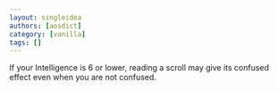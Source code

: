 ```yaml
---
layout: singleidea
authors: [aosdict]
category: [vanilla]
tags: []
---
```

If your Intelligence is 6 or lower, reading a scroll may give its confused effect even when you are not confused.
